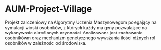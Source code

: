 # AUM-Project-Village
Projekt zaliczeniowy na Algorytmy Uczenia Maszynowegom polegający na symulacji wioski osobników, z których każdy ma geny pozwalające na wykonywanie określonych czynności.
Analizowane jest zachowanie osobnikówm oraz mechanizm genetycznego wyważania ilości różnych ról osobników w zależności od środowiska.
